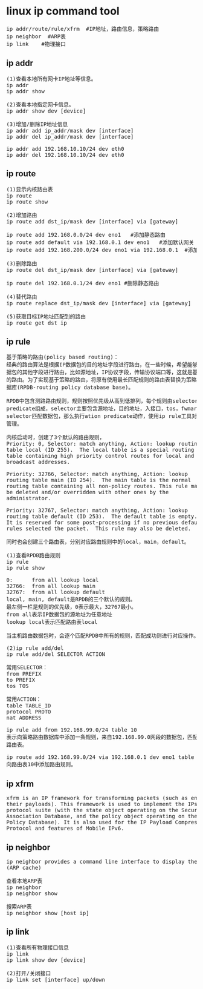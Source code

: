 # linux ip command tool        
  
<pre>
ip addr/route/rule/xfrm  #IP地址，路由信息，策略路由  
ip neighbor  #ARP表  
ip link    #物理接口  
</pre>
        
## ip addr        
<pre>
(1)查看本地所有网卡IP地址等信息。        
ip addr        
ip addr show        
        
(2)查看本地指定网卡信息。        
ip addr	show dev [device]        
        
(3)增加/删除IP地址信息        
ip addr add ip_addr/mask dev [interface]          
ip addr del ip_addr/mask dev [interface]          
        
ip addr add 192.168.10.10/24 dev eth0          
ip addr del 192.168.10.10/24 dev eth0          
</pre>
        
## ip route        
<pre>
(1)显示内核路由表        
ip route         
ip route show        
        
(2)增加路由        
ip route add dst_ip/mask dev [interface] via [gateway]        
        
ip route add 192.168.0.0/24 dev eno1   #添加静态路由        
ip route add default via 192.168.0.1 dev eno1   #添加默认网关        
ip route add 192.168.200.0/24 dev eno1 via 192.168.0.1  #添加有网关的静态路由        
      
(3)删除路由      
ip route del dst_ip/mask dev [interface] via [gateway]      
      
ip route del 192.168.0.1/24 dev eno1 #删除静态路由      
      
(4)替代路由      
ip route replace dst_ip/mask dev [interface] via [gateway]      
      
(5)获取目标IP地址匹配到的路由      
ip route get dst_ip      
</pre>
      
## ip rule      
<pre>
基于策略的路由(policy based routing)：      
经典的路由算法是根据IP数据包的目的地址字段进行路由，在一些时候，希望能够根据数      
据包的其他字段进行路由，比如源地址，IP协议字段，传输协议端口等，这就是基于策略      
的路由。为了实现基于策略的路由，将原有使用最长匹配规则的路由表替换为策略路由数      
据库(RPDB-routing policy database base)。      
      
RPDB中包含测路路由规则，规则按照优先级从高到低排列，每个规则由selector和action       
predicate组成，selector主要包含源地址，目的地址，入接口，tos，fwmark，如果      
selector匹配数据包，那么执行ation predicate动作，使用ip rule工具对系统RPDB进行      
管理。      
      
内核启动时，创建了3个默认的路由规则，      
Priority: 0, Selector: match anything, Action: lookup routing      
table local (ID 255).  The local table is a special routing      
table containing high priority control routes for local and      
broadcast addresses.      
      
Priority: 32766, Selector: match anything, Action: lookup      
routing table main (ID 254).  The main table is the normal      
routing table containing all non-policy routes. This rule may      
be deleted and/or overridden with other ones by the      
administrator.      
      
Priority: 32767, Selector: match anything, Action: lookup      
routing table default (ID 253).  The default table is empty.      
It is reserved for some post-processing if no previous default      
rules selected the packet.  This rule may also be deleted.      
      
同时也会创建三个路由表，分别对应路由规则中的local，main，default。      
      
(1)查看RPDB路由规则      
ip rule       
ip rule show       

0:	    from all lookup local       
32766:	from all lookup main       
32767:	from all lookup default      
local, main, default是RPDB的三个默认的规则。      
最左侧一栏是规则的优先级，0表示最大，32767最小。      
from all表示IP数据包的源地址为任意地址      
lookup local表示匹配路由表local      

当主机路由数据包时，会逐个匹配RPDB中所有的规则，匹配成功则进行对应操作。        
      
(2)ip rule add/del      
ip rule add/del SELECTOR ACTION      
      
常用SELECTOR：      
from PREFIX         
to PREFIX        
tos TOS       
      
常用ACTION：      
table TABLE_ID       
protocol PROTO        
nat ADDRESS       
      
ip rule add from 192.168.99.0/24 table 10      
表示向策略路由数据库中添加一条规则，来自192.168.99.0网段的数据包，匹配ID为10的      
路由表。      
      
ip route add 192.168.99.0/24 via 192.168.0.1 dev eno1 table 10      
向路由表10中添加路由规则。      
</pre>
    
## ip xfrm     
<pre>
xfrm is an IP framework for transforming packets (such as encrypting    
their payloads). This framework is used to implement the IPsec    
protocol suite (with the state object operating on the Security    
Association Database, and the policy object operating on the Security      
Policy Database). It is also used for the IP Payload Compression     
Protocol and features of Mobile IPv6.    
</pre>
  
## ip neighbor  
<pre>
ip neighbor provides a command line interface to display the neighbor table  
(ARP cache)  
  
查看本地ARP表  
ip neighbor  
ip neighbor show  
  
搜索ARP表  
ip neighbor show [host_ip]  
</pre>
  
## ip link        
<pre>
(1)查看所有物理接口信息        
ip link        
ip link show dev [device]        
      
(2)打开/关闭接口      
ip link set [interface] up/down      
</pre>
